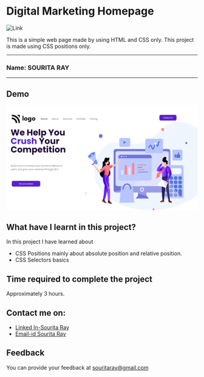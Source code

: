 
# Digital Marketing Homepage

 ![Link](https://img.shields.io/badge/Technology%20used%3A-HTML%2FCSS-blueviolet)

This is a simple web page made by using HTML and CSS only. This project is made using CSS positions only.

***
### Name: SOURITA RAY
***

## Demo
![my output](screencapture-127-0-0-1-5500-index-html-2022-08-12-12_15_21.png)



## What have I learnt in this project?

In this project I have learned about 
- CSS Positions mainly  about absolute position and relative position. 
- CSS Selectors basics 


## Time required to complete the project

Approximately 3 hours.



## Contact me on:

- [Linked In-Sourita Ray](www.linkedin.com/in/sourita-ray-89bab0212)
- [Email-id Sourita Ray](souritaray@gmail.com)

## Feedback

You can provide your feedback at souritaray@gmail.com






